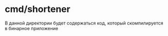 # cmd/shortener

В данной директории будет содержаться код, который скомпилируется в бинарное приложение







